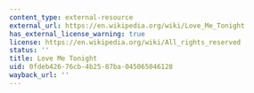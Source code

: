 ```yaml
---
content_type: external-resource
external_url: https://en.wikipedia.org/wiki/Love_Me_Tonight
has_external_license_warning: true
license: https://en.wikipedia.org/wiki/All_rights_reserved
status: ''
title: Love Me Tonight
uid: 0fdeb426-76cb-4b25-87ba-045065046128
wayback_url: ''
---
```

